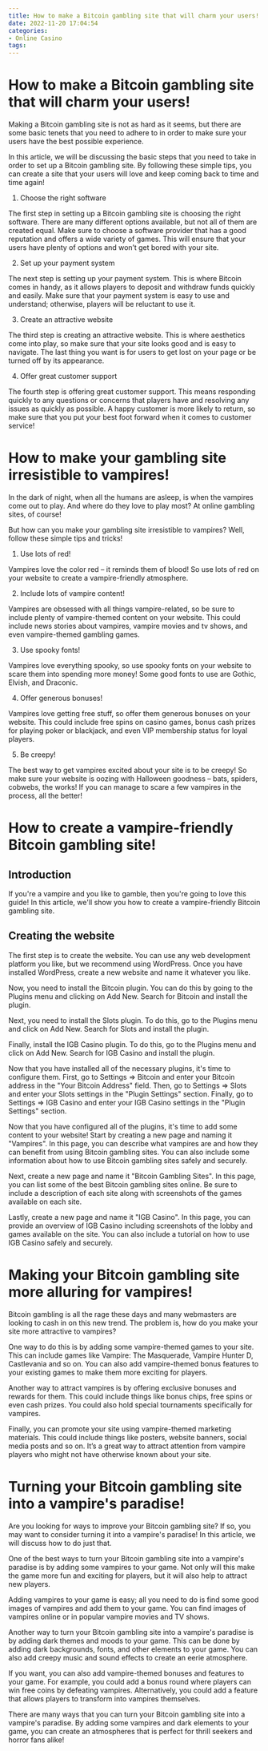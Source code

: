 ```yaml
---
title: How to make a Bitcoin gambling site that will charm your users!
date: 2022-11-20 17:04:54
categories:
- Online Casino
tags:
---
```



#  How to make a Bitcoin gambling site that will charm your users!

Making a Bitcoin gambling site is not as hard as it seems, but there are some basic tenets that you need to adhere to in order to make sure your users have the best possible experience.

In this article, we will be discussing the basic steps that you need to take in order to set up a Bitcoin gambling site. By following these simple tips, you can create a site that your users will love and keep coming back to time and time again!

1. Choose the right software

The first step in setting up a Bitcoin gambling site is choosing the right software. There are many different options available, but not all of them are created equal. Make sure to choose a software provider that has a good reputation and offers a wide variety of games. This will ensure that your users have plenty of options and won’t get bored with your site.

2. Set up your payment system

The next step is setting up your payment system. This is where Bitcoin comes in handy, as it allows players to deposit and withdraw funds quickly and easily. Make sure that your payment system is easy to use and understand; otherwise, players will be reluctant to use it.

3. Create an attractive website

The third step is creating an attractive website. This is where aesthetics come into play, so make sure that your site looks good and is easy to navigate. The last thing you want is for users to get lost on your page or be turned off by its appearance.

4. Offer great customer support

The fourth step is offering great customer support. This means responding quickly to any questions or concerns that players have and resolving any issues as quickly as possible. A happy customer is more likely to return, so make sure that you put your best foot forward when it comes to customer service!

#  How to make your gambling site irresistible to vampires!

In the dark of night, when all the humans are asleep, is when the vampires come out to play. And where do they love to play most? At online gambling sites, of course!

But how can you make your gambling site irresistible to vampires? Well, follow these simple tips and tricks!

1. Use lots of red!

Vampires love the color red – it reminds them of blood! So use lots of red on your website to create a vampire-friendly atmosphere.

2. Include lots of vampire content!

Vampires are obsessed with all things vampire-related, so be sure to include plenty of vampire-themed content on your website. This could include news stories about vampires, vampire movies and tv shows, and even vampire-themed gambling games.

3. Use spooky fonts!

Vampires love everything spooky, so use spooky fonts on your website to scare them into spending more money! Some good fonts to use are Gothic, Elvish, and Draconic.

4. Offer generous bonuses!

Vampires love getting free stuff, so offer them generous bonuses on your website. This could include free spins on casino games, bonus cash prizes for playing poker or blackjack, and even VIP membership status for loyal players.

5. Be creepy!

The best way to get vampires excited about your site is to be creepy! So make sure your website is oozing with Halloween goodness – bats, spiders, cobwebs, the works! If you can manage to scare a few vampires in the process, all the better!

#  How to create a vampire-friendly Bitcoin gambling site!

## Introduction

If you're a vampire and you like to gamble, then you're going to love this guide! In this article, we'll show you how to create a vampire-friendly Bitcoin gambling site.

## Creating the website

The first step is to create the website. You can use any web development platform you like, but we recommend using WordPress. Once you have installed WordPress, create a new website and name it whatever you like.

Now, you need to install the Bitcoin plugin. You can do this by going to the Plugins menu and clicking on Add New. Search for Bitcoin and install the plugin.

Next, you need to install the Slots plugin. To do this, go to the Plugins menu and click on Add New. Search for Slots and install the plugin.

Finally, install the IGB Casino plugin. To do this, go to the Plugins menu and click on Add New. Search for IGB Casino and install the plugin.

Now that you have installed all of the necessary plugins, it's time to configure them. First, go to Settings => Bitcoin and enter your Bitcoin address in the "Your Bitcoin Address" field. Then, go to Settings => Slots and enter your Slots settings in the "Plugin Settings" section. Finally, go to Settings => IGB Casino and enter your IGB Casino settings in the "Plugin Settings" section.

Now that you have configured all of the plugins, it's time to add some content to your website! Start by creating a new page and naming it "Vampires". In this page, you can describe what vampires are and how they can benefit from using Bitcoin gambling sites. You can also include some information about how to use Bitcoin gambling sites safely and securely.

Next, create a new page and name it "Bitcoin Gambling Sites". In this page, you can list some of the best Bitcoin gambling sites online. Be sure to include a description of each site along with screenshots of the games available on each site.

Lastly, create a new page and name it "IGB Casino". In this page, you can provide an overview of IGB Casino including screenshots of the lobby and games available on the site. You can also include a tutorial on how to use IGB Casino safely and securely.

#  Making your Bitcoin gambling site more alluring for vampires!

Bitcoin gambling is all the rage these days and many webmasters are looking to cash in on this new trend. The problem is, how do you make your site more attractive to vampires?

One way to do this is by adding some vampire-themed games to your site. This can include games like Vampire: The Masquerade, Vampire Hunter D, Castlevania and so on. You can also add vampire-themed bonus features to your existing games to make them more exciting for players.

Another way to attract vampires is by offering exclusive bonuses and rewards for them. This could include things like bonus chips, free spins or even cash prizes. You could also hold special tournaments specifically for vampires.

Finally, you can promote your site using vampire-themed marketing materials. This could include things like posters, website banners, social media posts and so on. It’s a great way to attract attention from vampire players who might not have otherwise known about your site.

#  Turning your Bitcoin gambling site into a vampire's paradise!

Are you looking for ways to improve your Bitcoin gambling site? If so, you may want to consider turning it into a vampire's paradise! In this article, we will discuss how to do just that.

One of the best ways to turn your Bitcoin gambling site into a vampire's paradise is by adding some vampires to your game. Not only will this make the game more fun and exciting for players, but it will also help to attract new players.

Adding vampires to your game is easy; all you need to do is find some good images of vampires and add them to your game. You can find images of vampires online or in popular vampire movies and TV shows.

Another way to turn your Bitcoin gambling site into a vampire's paradise is by adding dark themes and moods to your game. This can be done by adding dark backgrounds, fonts, and other elements to your game. You can also add creepy music and sound effects to create an eerie atmosphere.

If you want, you can also add vampire-themed bonuses and features to your game. For example, you could add a bonus round where players can win free coins by defeating vampires. Alternatively, you could add a feature that allows players to transform into vampires themselves.

There are many ways that you can turn your Bitcoin gambling site into a vampire's paradise. By adding some vampires and dark elements to your game, you can create an atmospheres that is perfect for thrill seekers and horror fans alike!